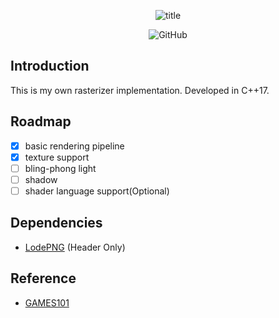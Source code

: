 <p align="center"><img alt="title" src="https://hcti.io/v1/image/34cca40e-bd4b-44ec-ad18-29f7656c4c1e"></p>
<p align="center"><img alt="GitHub" src="https://img.shields.io/github/license/Hyiker/tiny_rasterizer?style=flat-square"></p>

## Introduction

This is my own rasterizer implementation. Developed in C++17.

## Roadmap

- [x] basic rendering pipeline
- [x] texture support
- [ ] bling-phong light
- [ ] shadow
- [ ] shader language support(Optional)

## Dependencies

- [LodePNG](https://github.com/lvandeve/lodepng) (Header Only)

## Reference

- [GAMES101](https://sites.cs.ucsb.edu/~lingqi/teaching/games101.html)
